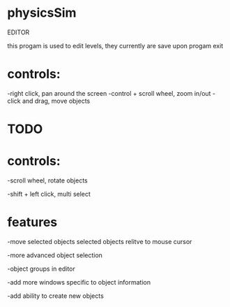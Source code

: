 # physicsSim
EDITOR

this progam is used to edit levels, they currently are save upon progam exit
# controls:
-right click, pan around the screen
-control + scroll wheel, zoom in/out
-click and drag, move objects

# TODO
# controls:
-scroll wheel, rotate objects

-shift + left click, multi select
# features
-move selected objects selected objects relitve to mouse cursor

-more advanced object selection

-object groups in editor

-add more windows specific to object information

-add ability to create new objects
